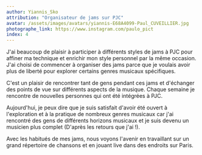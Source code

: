 ```yaml
---
author: Yiannis_Sko
attribution: "Organisateur de jams sur PJC"
avatar: /assets/images/avatars/yiannis-E68A4099-Paul_CUVEILLIER.jpg
photographe_link: https://www.instagram.com/paulo_pict
index: 4
---
```

J'ai beaucoup de plaisir à participer à différents styles de jams à PJC pour affiner ma technique et enrichir mon style personnel par la même occasion. J'ai choisi de commencer à organiser des jams parce que je voulais avoir plus de liberté pour explorer certains genres musicaux spécifiques.

C'est un plaisir de rencontrer tant de gens pendant ces jams et d'échanger des points de vue sur différents aspects de la musique. Chaque semaine je rencontre de nouvelles personnes qui ont été intégrées à PJC.

Aujourd'hui, je peux dire que je suis satisfait d'avoir été ouvert à l'exploration et à la pratique de nombreux genres musicaux car j'ai rencontré des gens de différents horizons musicaux et je suis devenu un musicien plus complet (D'après les retours que j'ai !). 

Avec les habitués de mes jams, nous voyons l'avenir en travaillant sur un grand répertoire de chansons et en jouant live dans des endroits sur Paris.
